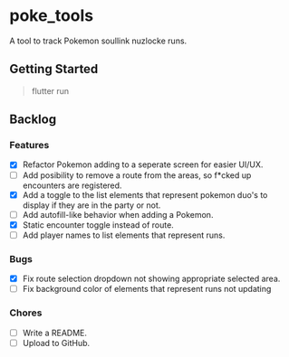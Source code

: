 # poke_tools

A tool to track Pokemon soullink nuzlocke runs.

## Getting Started

> flutter run

## Backlog

### Features

-   [x] Refactor Pokemon adding to a seperate screen for easier UI/UX.
-   [ ] Add posibility to remove a route from the areas, so f\*cked up encounters are registered.
-   [x] Add a toggle to the list elements that represent pokemon duo's to display if they are in the party or not.
-   [ ] Add autofill-like behavior when adding a Pokemon.
-   [x] Static encounter toggle instead of route.
-   [ ] Add player names to list elements that represent runs.

### Bugs

-   [x] Fix route selection dropdown not showing appropriate selected area.
-   [ ] Fix background color of elements that represent runs not updating

### Chores

-   [ ] Write a README.
-   [ ] Upload to GitHub.
